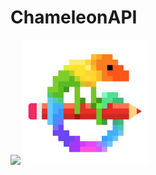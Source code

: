 # ChameleonAPI
[![](https://jitpack.io/v/Nerd10000/ChameleonAPI.svg)](https://jitpack.io/#Nerd10000/ChameleonAPI)
<img src="logo.png" width="200" height="200">

